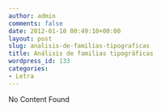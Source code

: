 ```yaml
---
author: admin
comments: false
date: 2012-01-10 00:49:10+00:00
layout: post
slug: analisis-de-familias-tipograficas
title: Análisis de familias tipográficas
wordpress_id: 133
categories:
- Letra
---
```


No Content Found

